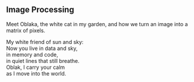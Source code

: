 ## Image Processing
Meet Oblaka, the white cat in my garden, and how we turn an image into a matrix of pixels.

My white friend of sun and sky:\
Now you live in data and sky,\
in memory and code,\
in quiet lines that still breathe.\
Oblak, I carry your calm\
as I move into the world.

